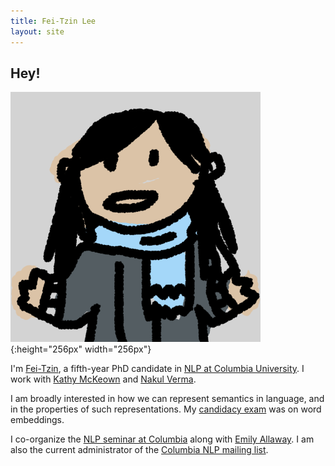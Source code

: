 ```yaml
---
title: Fei-Tzin Lee
layout: site
---
```


## Hey!

![A scribbled likeness of myself.](/assets/img/profile.png){:height="256px" width="256px"}

I'm [Fei-Tzin](about.html), a fifth-year PhD candidate in [NLP at Columbia University](http://www1.cs.columbia.edu/nlp/index.cgi). I work with [Kathy McKeown](http://www.cs.columbia.edu/~kathy/) and [Nakul Verma](http://www.cs.columbia.edu/~verma/).

I am broadly interested in how we can represent semantics in language, and in the properties of such representations. My [candidacy exam](candidacy.html) was on word embeddings.

I co-organize the [NLP seminar at Columbia](http://www.cs.columbia.edu/~eallaway/nlp_seminar.html) along with [Emily Allaway](http://www.cs.columbia.edu/~eallaway/). I am also the current administrator of the [Columbia NLP mailing list](https://lists.cs.columbia.edu/mailman/listinfo/nlp-announce).